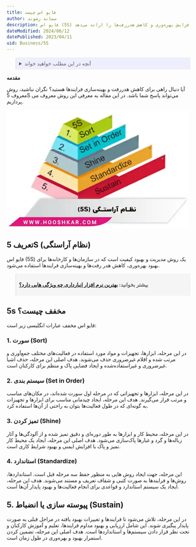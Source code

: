 ```yaml
---
title: فایو اس چیست
author: سمانه رشوند
description: فایو اس (5S) اصول اساسی مدیریت کیفیت و بهبود فرایندها را بر اساس سازماندهی، تمیزی، استانداردسازی و پیوستگی ارائه می‌دهد. این روش بهبود کیفیت به طور گسترده‌ای در سازمان‌ها و کارخانه‌ها در سراسر جهان استفاده می‌شود و بهبود عملکرد، افزایش بهره‌وری و کاهش هدررفت‌ها را ارائه می‌دهد.
dateModified: 2024/06/12
datePublished: 2023/04/11
uid: Business/5S
---
```


<blockquote style="background-color:#eeeefc; padding:0.5rem">

<details>
  <summary>آنچه در این مطلب خواهید خواند</summary>
  <ul>
    <li>تعریف فایو اس (5S)</li>
    <li>5s مخفف چیست؟</li>
    <ul>
      <li>سورت (Sort)</li>
      <li>سیستم بندی (Set in Order)</li>
      <li>تمیز کردن (Shine)</li>
      <li>استاندارد (Standardize)</li>
      <li>پیوسته سازی یا انضباط (Sustain)</li>
    </ul>
  </ul>
</details>

</blockquote>

**مقدمه**

آیا دنبال راهی برای کاهش هدررفت و بهینه‌سازی فرایندها هستید؟ نگران نباشید، روش معروف 5S می‌تواند پاسخ شما باشد. در این مقاله به معرفی این روش معروف می پردازیم.

![فایو اس (5S) چیست؟](./Images/5S-02.webp)

## تعریف 5S (نظام آراستگی)
فایو اس (5S) یک روش مدیریت و بهبود کیفیت است که در سازمان‌ها و کارخانه‌ها برای بهبود بهره‌وری، کاهش هدر رفت‌ها و بهینه‌سازی فرایندها استفاده می‌شود. 

<blockquote style="background-color:#f5f5f5; padding:0.5rem">
<p><strong>بیشتر بخوانید: <a href="https://www.hooshkar.com/Wiki/Financial/TheBestInventorySoftware" target="_blank">بهترین نرم افزار انبارداری چه ویژگی هایی دارد؟
</a></p></strong></blockquote>

## 5s مخفف چیست؟

فایو اس مخفف عبارات انگلیسی زیر است:

### 1. سورت (Sort)
در این مرحله، ابزارها، تجهیزات و مواد مورد استفاده در فعالیت‌های مختلف جمع‌آوری و مرتب شده و اقلام غیرضروری حذف می‌شوند. هدف اصلی این مرحله، حذف اشیا غیرضروری و غیراستفاده‌شده و ایجاد فضایی پاک و منظم برای کارکنان است.

### 2. سیستم بندی (Set in Order)
در این مرحله، ابزارها و تجهیزاتی که در مرحله اول سورت شده‌اند، در مکان‌های مناسب و مرتب قرار می‌گیرند. هدف این مرحله، ایجاد چیدمانی مناسب برای ابزارها و تجهیزات به گونه‌ای که در طول فعالیت‌ها بتوان به راحتی از آن‌ها استفاده کرد.

### 3. تمیز کردن (Shine)
 در این مرحله، محیط کار و ابزارها به طور دوره‌ای و دقیق تمیز شده و از آلودگی‌ها و آثار زباله‌ها و گرد و غبارها پاک‌سازی می‌شود. هدف اصلی این مرحله، ایجاد یک محیط کار تمیز و پاک با افزایش ایمنی و بهبود شرایط کاری است.

### 4. استاندارد (Standardize)
این مرحله، جهت ایجاد روش هایی به منظور حفظ سه مرحله قبل است. استانداردها، روش‌ها و فرایندها به صورت کتبی و شفاف تعریف و مستند می‌شوند. هدف این مرحله، ایجاد یک سیستم استاندارد و قواعدی برای انجام فعالیت‌ها و بهبود پایدار آن‌ها است.

## 5. پیوسته سازی یا انضباط (Sustain)
در این مرحله، تلاش می‌شود تا فرایند‌ها و تغییرات بهبود یافته در مراحل قبلی به صورت پایدار پیگیری شوند. این شامل ارزیابی و بهبود مداوم فرایند‌ها، تعلیم و آموزش کارکنان و تحت نظر قرار دادن سیستم‌ها و استانداردها است. هدف اصلی این مرحله، تضمین کردن استمرار بهبود و بهره‌وری در طول زمان است.
